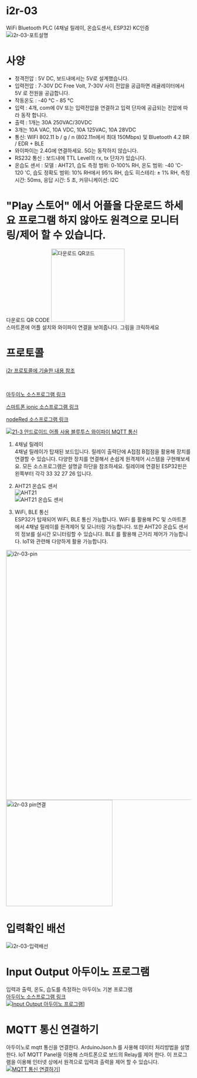 # i2r-03
WiFi Bluetooth PLC (4채널 릴레이, 온습도센서, ESP32) KC인증
![i2r-03-포트설명](https://github.com/kdi6033/i2r-03/assets/37902752/a6df72d2-0707-48f0-93b9-484a90149bba)
# 사양
- 정격전압 : 5V DC, 보드내에서는 5V로 설계했습니다.  
- 입력전압 : 7-30V DC Free Volt, 7-30V 사이 전압을 공급하면 레귤레이터에서 5V 로 전원을 공급합니다.  
- 작동온도 : -40 ℃ - 85 ℃  
- 입력 : 4개, com에 0V 또는 입력전압을 연결하고 입력 단자에 공급되는 전압에 따라 동작 합니다.  
- 출력 : 1개는 30A 250VAC/30VDC  
- 3개는 10A VAC, 10A VDC, 10A 125VAC, 10A 28VDC  
- 통신: WIFI 802.11 b / g / n (802.11n에서 최대 150Mbps) 및 Bluetooth 4.2 BR / EDR + BLE  
- 와이파이는 2.4G에 연결하세요. 5G는 동작하지 않습니다.  
- RS232 통신 : 보드내에 TTL Level의 rx, tx 단자가 있습니다.  
- 온습도 센서 : 모델 : AHT21, 습도 측정 범위: 0-100% RH, 온도 범위: -40 'C-120 'C, 습도 정확도 범위: 10% RH에서 95% RH, 습도 히스테리: ± 1% RH, 측정 시간: 50ms, 응답 시간: 5 초, 커뮤니케이션: I2C

# "Play 스토어" 에서 어플을 다운로드 하세요 프로그램 하지 않아도 원격으로 모니터링/제어 할 수 있습니다.  
다운로드 QR CODE
<a href="https://play.google.com/store/apps/details?id=io.ionic.i2rReactIoT">
    <img src="https://github.com/kdi6033/i2r-03/assets/37902752/4f55641c-9a50-4eda-8ada-3e0f6beb34c6" alt="다운로드 QR코드" width="200">
</a>
</br>
스마트폰에 어플 설치와 와이파이 연결을 보여줍니다. 그림을 크릭하세요  

# 프로토콜
[i2r 프로토콜에 기술한 내용 참조](https://github.com/kdi6033/i2r/blob/main/README.md#프로토콜)

<br>

[아두이노 소스프로그램 링크](https://github.com/kdi6033/i2r-03/tree/main/0%20Android%20App%20Program/board-i2r-03)  

[스마트폰 ionic 소스프로그램 링크](https://github.com/kdi6033/i2r-03/tree/main/0%20Android%20App%20Program)  

[nodeRed 소스프로그램 링크](https://github.com/kdi6033/i2r-03/blob/main/0%20Android%20App%20Program/nodered/nodered.json)  

[![21-3 안드로이드 어플 사용 블루투스 와이파이 MQTT 통신](https://img.youtube.com/vi/FT0muFM24xc/0.jpg)](https://youtu.be/FT0muFM24xc)    

 1) 4채널 릴레이  
4채널 릴레이가 탑재된 보드입니다. 릴레이 출력단에 A접점 B접점을 활용해 장치를 연결할 수 있습니다.
다양한 장치를 연결해서 손쉽게 원격제어 시스템을 구현해보세요. 모든 소스프로그램은 설명글 하단을 참조하세요.
릴레이에 연결된 ESP32핀은 왼쪽부터 각각 33 32 27 26 입니다.

1) AHT21 온습도 센서   
   ![AHT21](https://github.com/user-attachments/assets/70008ecd-99a8-40aa-878d-b948978d42f0)   
   ![AHT21 온습도 센서](https://github.com/kdi6033/i2r-03/assets/37902752/50d9bb01-52b8-4f5f-91c6-f7fc9e98609e)   
3) WiFi, BLE 통신  
ESP32가 탑재되어 WiFi, BLE 통신 가능합니다. WiFi 를 활용해 PC 및 스마트폰에서 4채널 릴레이를
원격제어 및 모니터링 가능합니다. 또한 AHT20 온습도 센서의 정보를 실시간 모니터링할 수 있습니다.
BLE 를 활용해 근거리 제어가 가능합니다. IoT와 관련해 다양하게 활용 가능합니다.
<img width="682" alt="i2r-03-pin" src="https://github.com/kdi6033/i2r-03/assets/37902752/c558899e-9352-4e33-ac75-f2c6198489b3">
<img width="290" alt="i2r-03 pin연결" src="https://github.com/kdi6033/i2r-03/assets/37902752/c6b66e41-fdee-4c61-b97e-6b73f4b7d3a7">

# 입력확인 배선
![i2r-03-입력배선](https://github.com/kdi6033/i2r-03/blob/main/%EC%9E%90%EB%A3%8C/i2r-03%20input%20%EB%B0%B0%EC%84%A0.png?raw=true)

# Input Output 아두이노 프로그램
입력과 출력, 온도, 습도를 측정하는 아두이노 기본 프로그램  
[아두이노 소스프로그램 링크](https://github.com/kdi6033/i2r-03/tree/main/1%20input%20ouput/in-out)  
[![Input Output 아두이노 프로그램](https://img.youtube.com/vi/CTg_foy56oA/0.jpg)](https://youtu.be/CTg_foy56oA)]  

# MQTT 통신 연결하기
아두이노로 mqtt 통신을 연결한다.
ArduinoJson.h 를 사용해 데이터 처리방법을 설명한다.
IoT MQTT Panel을 이용해 스마트폰으로 보드의 Relay를 제어 한다.
이 프로그램을 이용해 인터넷 상에서 원격으로 입력과 출력을 제어 할 수 있습니다.
[![MQTT 통신 연결하기](https://img.youtube.com/vi/u4NejCu5xnw/0.jpg)](https://youtu.be/u4NejCu5xnw)]  

